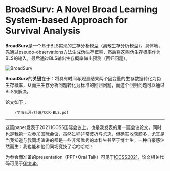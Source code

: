# BroadSurv: A Novel Broad Learning System-based Approach for Survival Analysis

**BroadSurv**是一个基于BLS实现的生存分析模型（离散生存分析模型）。具体地，先通过pseudo-observations方法生成伪生存概率，然后将这些伪生存概率作为BLS的输入，最后通过BLS输出生存概率做出预测（回归问题）。

![BroadSurv](assets/BroadSurv.png)

**BroadSurv**的**关键**在于：将具有时间与观测结果两个因变量的生存数据转化为伪生存概率，从而把生存分析问题转化为标准的回归问题，而这个回归问题可以通过BLS来解决。

论文如下：
```pdf
	/学海无涯/科研/CCR-BLS.pdf
```
***
这篇paper发表于2021 ICCSS国际会议上，也是我发表的第一篇会议论文，同时也是我第一次参加国际会议，虽然过程非常波折与忐忑，但确实收获颇多，尤其是当我知道与我同场演讲的都是一些非常优秀的本科生甚至于博士生，一种自豪感油然而生：我也能和他们同场竞技了哈哈哈哈！

为参会而准备的presentation（PPT+Oral Talk）可见于[ICCSS2021](/学海无涯/学习/大三上/ICCSS2021会议.md)，论文相关代码可见于[Github](https://github.com/WuGuangHeng/BroadSurv)。
